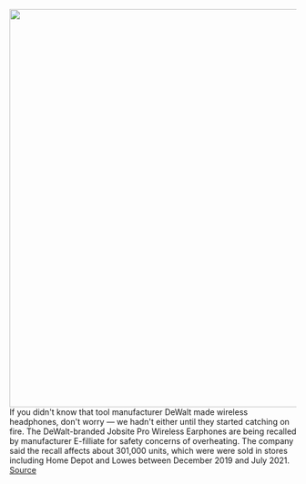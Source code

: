 <img src='https://cdn.vox-cdn.com/thumbor/QYd1kRZBXI6AJvOHku_hsT6yjgM=/0x0:3000x3000/1200x800/filters:focal(1436x1161:1916x1641)/cdn.vox-cdn.com/uploads/chorus_image/image/70220709/DXMA1902091_A1.0.jpg' width='700px' /><br/>
If you didn't know that tool manufacturer DeWalt made wireless headphones, don't worry — we hadn't either until they started catching on fire. The DeWalt-branded Jobsite Pro Wireless Earphones are being recalled by manufacturer E-filliate for safety concerns of overheating. The company said the recall affects about 301,000 units, which were were sold in stores including Home Depot and Lowes between December 2019 and July 2021.
<a href='https://www.theverge.com/2021/12/2/22814095/dewalt-jobsite-pro-recall-overheating-fire'> Source <a/>